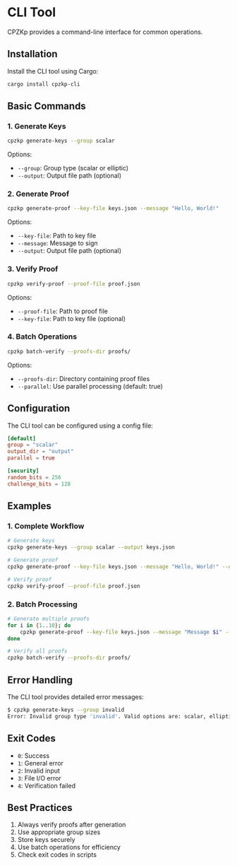 # CLI Tool

CPZKp provides a command-line interface for common operations.

## Installation

Install the CLI tool using Cargo:

```bash
cargo install cpzkp-cli
```

## Basic Commands

### 1. Generate Keys

```bash
cpzkp generate-keys --group scalar
```

Options:
- `--group`: Group type (scalar or elliptic)
- `--output`: Output file path (optional)

### 2. Generate Proof

```bash
cpzkp generate-proof --key-file keys.json --message "Hello, World!"
```

Options:
- `--key-file`: Path to key file
- `--message`: Message to sign
- `--output`: Output file path (optional)

### 3. Verify Proof

```bash
cpzkp verify-proof --proof-file proof.json
```

Options:
- `--proof-file`: Path to proof file
- `--key-file`: Path to key file (optional)

### 4. Batch Operations

```bash
cpzkp batch-verify --proofs-dir proofs/
```

Options:
- `--proofs-dir`: Directory containing proof files
- `--parallel`: Use parallel processing (default: true)

## Configuration

The CLI tool can be configured using a config file:

```toml
[default]
group = "scalar"
output_dir = "output"
parallel = true

[security]
random_bits = 256
challenge_bits = 128
```

## Examples

### 1. Complete Workflow

```bash
# Generate keys
cpzkp generate-keys --group scalar --output keys.json

# Generate proof
cpzkp generate-proof --key-file keys.json --message "Hello, World!" --output proof.json

# Verify proof
cpzkp verify-proof --proof-file proof.json
```

### 2. Batch Processing

```bash
# Generate multiple proofs
for i in {1..10}; do
    cpzkp generate-proof --key-file keys.json --message "Message $i" --output "proofs/proof_$i.json"
done

# Verify all proofs
cpzkp batch-verify --proofs-dir proofs/
```

## Error Handling

The CLI tool provides detailed error messages:

```bash
$ cpzkp generate-keys --group invalid
Error: Invalid group type 'invalid'. Valid options are: scalar, elliptic
```

## Exit Codes

- `0`: Success
- `1`: General error
- `2`: Invalid input
- `3`: File I/O error
- `4`: Verification failed

## Best Practices

1. Always verify proofs after generation
2. Use appropriate group sizes
3. Store keys securely
4. Use batch operations for efficiency
5. Check exit codes in scripts 